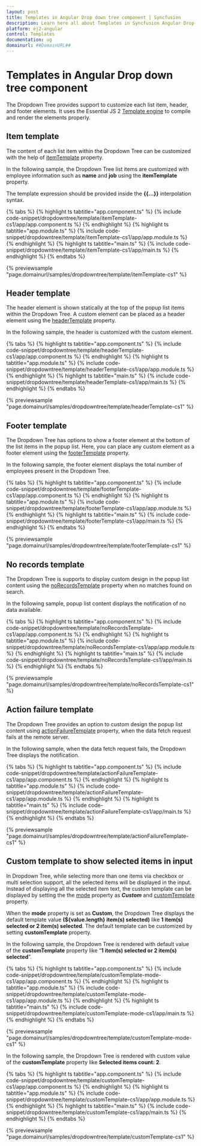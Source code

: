 ```yaml
---
layout: post
title: Templates in Angular Drop down tree component | Syncfusion
description: Learn here all about Templates in Syncfusion Angular Drop down tree component of Syncfusion Essential JS 2 and more.
platform: ej2-angular
control: Templates 
documentation: ug
domainurl: ##DomainURL##
---
```


# Templates in Angular Drop down tree component

The Dropdown Tree provides support to customize each list item, header, and footer elements. It uses the Essential JS 2 [Template engine](../../common/template-engine) to compile and render the elements properly.

## Item template

The content of each list item within the Dropdown Tree can be customized with the help of [itemTemplate](https://ej2.syncfusion.com/angular/documentation/api/drop-down-tree#itemtemplate) property.

In the following sample, the Dropdown Tree list items are customized with employee information such as **name** and **job** using the **itemTemplate** property.

The template expression should be provided inside the **{{...}}** interpolation syntax.

{% tabs %}
{% highlight ts tabtitle="app.component.ts" %}
{% include code-snippet/dropdowntree/template/itemTemplate-cs1/app/app.component.ts %}
{% endhighlight %}
{% highlight ts tabtitle="app.module.ts" %}
{% include code-snippet/dropdowntree/template/itemTemplate-cs1/app/app.module.ts %}
{% endhighlight %}
{% highlight ts tabtitle="main.ts" %}
{% include code-snippet/dropdowntree/template/itemTemplate-cs1/app/main.ts %}
{% endhighlight %}
{% endtabs %}
  
{% previewsample "page.domainurl/samples/dropdowntree/template/itemTemplate-cs1" %}

## Header template

The header element is shown statically at the top of the popup list items within the Dropdown Tree. A custom element can be placed as a header element using the [headerTemplate](https://ej2.syncfusion.com/angular/documentation/api/drop-down-tree/#headertemplate) property.

In the following sample, the header is customized with the custom element.

{% tabs %}
{% highlight ts tabtitle="app.component.ts" %}
{% include code-snippet/dropdowntree/template/headerTemplate-cs1/app/app.component.ts %}
{% endhighlight %}
{% highlight ts tabtitle="app.module.ts" %}
{% include code-snippet/dropdowntree/template/headerTemplate-cs1/app/app.module.ts %}
{% endhighlight %}
{% highlight ts tabtitle="main.ts" %}
{% include code-snippet/dropdowntree/template/headerTemplate-cs1/app/main.ts %}
{% endhighlight %}
{% endtabs %}
  
{% previewsample "page.domainurl/samples/dropdowntree/template/headerTemplate-cs1" %}

## Footer template

The Dropdown Tree has options to show a footer element at the bottom of the list items in the popup list. Here, you can place any custom element as a footer element using the [footerTemplate](https://ej2.syncfusion.com/angular/documentation/api/drop-down-tree/#footertemplate) property.

In the following sample, the footer element displays the total number of employees present in the Dropdown Tree.

{% tabs %}
{% highlight ts tabtitle="app.component.ts" %}
{% include code-snippet/dropdowntree/template/footerTemplate-cs1/app/app.component.ts %}
{% endhighlight %}
{% highlight ts tabtitle="app.module.ts" %}
{% include code-snippet/dropdowntree/template/footerTemplate-cs1/app/app.module.ts %}
{% endhighlight %}
{% highlight ts tabtitle="main.ts" %}
{% include code-snippet/dropdowntree/template/footerTemplate-cs1/app/main.ts %}
{% endhighlight %}
{% endtabs %}
  
{% previewsample "page.domainurl/samples/dropdowntree/template/footerTemplate-cs1" %}

## No records template

The Dropdown Tree is supports to display custom design in the popup list content using the [noRecordsTemplate](https://ej2.syncfusion.com/angular/documentation/api/drop-down-tree/#norecordstemplate) property when no matches found on search.

In the following sample, popup list content displays the notification of no data available.

{% tabs %}
{% highlight ts tabtitle="app.component.ts" %}
{% include code-snippet/dropdowntree/template/noRecordsTemplate-cs1/app/app.component.ts %}
{% endhighlight %}
{% highlight ts tabtitle="app.module.ts" %}
{% include code-snippet/dropdowntree/template/noRecordsTemplate-cs1/app/app.module.ts %}
{% endhighlight %}
{% highlight ts tabtitle="main.ts" %}
{% include code-snippet/dropdowntree/template/noRecordsTemplate-cs1/app/main.ts %}
{% endhighlight %}
{% endtabs %}
  
{% previewsample "page.domainurl/samples/dropdowntree/template/noRecordsTemplate-cs1" %}

## Action failure template

The Dropdown Tree provides an option to custom design the popup list content using [actionFailureTemplate](https://ej2.syncfusion.com/angular/documentation/api/drop-down-tree/#actionfailuretemplate) property, when the data fetch request fails at the remote server.

In the following sample, when the data fetch request fails, the Dropdown Tree displays the notification.

{% tabs %}
{% highlight ts tabtitle="app.component.ts" %}
{% include code-snippet/dropdowntree/template/actionFailureTemplate-cs1/app/app.component.ts %}
{% endhighlight %}
{% highlight ts tabtitle="app.module.ts" %}
{% include code-snippet/dropdowntree/template/actionFailureTemplate-cs1/app/app.module.ts %}
{% endhighlight %}
{% highlight ts tabtitle="main.ts" %}
{% include code-snippet/dropdowntree/template/actionFailureTemplate-cs1/app/main.ts %}
{% endhighlight %}
{% endtabs %}
  
{% previewsample "page.domainurl/samples/dropdowntree/template/actionFailureTemplate-cs1" %}

## Custom template to show selected items in input

In Dropdown Tree, while selecting more than one items via checkbox or multi selection support, all the selected items will be displayed in the input. Instead of displaying all the selected item text, the custom template can be displayed by setting the the [mode](https://ej2.syncfusion.com/angular/documentation/api/drop-down-tree/#mode) property as ***Custom*** and [customTemplate](https://ej2.syncfusion.com/angular/documentation/api/drop-down-tree/#customTemplate) property.

When the **mode** property is set as **Custom**, the Dropdown Tree displays the default template value **(${value.length} item(s) selected)** like **1 item(s) selected or 2 item(s) selected**. The default template can be customized by setting **customTemplate**  property.

In the following sample, the Dropdown Tree is rendered with default value of the **customTemplate** property like “**1 item(s) selected or 2 item(s) selected**”.

{% tabs %}
{% highlight ts tabtitle="app.component.ts" %}
{% include code-snippet/dropdowntree/template/customTemplate-mode-cs1/app/app.component.ts %}
{% endhighlight %}
{% highlight ts tabtitle="app.module.ts" %}
{% include code-snippet/dropdowntree/template/customTemplate-mode-cs1/app/app.module.ts %}
{% endhighlight %}
{% highlight ts tabtitle="main.ts" %}
{% include code-snippet/dropdowntree/template/customTemplate-mode-cs1/app/main.ts %}
{% endhighlight %}
{% endtabs %}
  
{% previewsample "page.domainurl/samples/dropdowntree/template/customTemplate-mode-cs1" %}

In the following sample, the Dropdown Tree is rendered with custom value of the **customTemplate** property like **Selected items count: 2**.

{% tabs %}
{% highlight ts tabtitle="app.component.ts" %}
{% include code-snippet/dropdowntree/template/customTemplate-cs1/app/app.component.ts %}
{% endhighlight %}
{% highlight ts tabtitle="app.module.ts" %}
{% include code-snippet/dropdowntree/template/customTemplate-cs1/app/app.module.ts %}
{% endhighlight %}
{% highlight ts tabtitle="main.ts" %}
{% include code-snippet/dropdowntree/template/customTemplate-cs1/app/main.ts %}
{% endhighlight %}
{% endtabs %}
  
{% previewsample "page.domainurl/samples/dropdowntree/template/customTemplate-cs1" %}